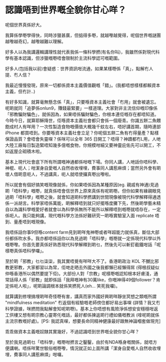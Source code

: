 # 認識唔到世界嘅全貌你甘心咩？

呢個世界真係好大。

我算係學嘢學得快，同時涉獵甚廣，但掂得多嘢，就越嚟越覺得，呢個世界嘅謎團越嚟越奇幻，越嚟越難以理解。

好多人以為我講邏輯講理性就代表我係一條科學撚(有名你叫)，我雖然係對現代科學有基本認識，但涉獵嘅嘢唔會限制於主流科學認可嘅範圍。

好多人(包括我以前)會疑惑：世界資訊咁流通，如果某樣嘢係「真」，點解冇人提、冇人信？

我最近慢慢發現，原來一切都係資本主義價值觀嘅「錯」。(我都唔想樣樣都賴資本主義，但冇計..)

有好多知識，就算毫無懸念係「真」，只要喺資本主義社會「冇用」就會被遺忘。呢啲就同「追夢係onlun9，賺錢最緊要」一樣道理。大家對非主流信仰嘅印像係「邪教騙財騙色」，就係因為，如果唔係騙財騙色，你根本連佢嘅存在都唔知道。今時今日，就算耶穌降世，佢喺資本主義社會都只會係一個廢青。你識五餅二魚餵飽成村人有咩用？一次性製造食物嘅價值大概幾千蚊左右，唔好講首期，隨時連部 iPhone 都買唔到。你要喺資本主義社會立足？你呢個五餅二魚有冇得量產？點樣保證品質？會唔會失靈㗎？係咪可以全年 365 日開工？唔得？神蹟都冇L用，人哋大陸工廠每日製造緊唔知幾多億嘅食物，你規模咁細又要神靈庇佑先可以開工，不如返屋企砌積木啦。

基本上現代社會底下所有所謂嘅神通都係咁嘅下場。你同人講，人哋話你唔科學、神棍、呃人；咁潔身自愛嘅人自然收收埋埋，費事同人講惹麻煩；當然另外會有啲壞人借啲意呃人，不過講真，呃人就唔使攞真嘢出嚟啦。

所以就會有個好搞笑嘅現像就係，你如果唔係因為某種原因(eg. 親戚有神通)見過啲「唔科學」嘅嘢，就真係唔會信世界上原來真係有呢啲嘢。但你如果有緣親眼見過啲「唔科學」嘅嘢之後，就會知道啲科學撚講到世間現像被現代科學解釋得通透係一派胡言。科學家唔係萬能，啲解釋唔到就只好擺喺度攤下先，然後啲學藝未精自以為識科學嘅愛好者就會以為科學係無所不能所以解釋唔到嘅嘢就唔存在，一定係呃人。我只能夠講，現代嘅科學方法係好難研究一啲喺實驗室入面 replicate 唔到、量產唔到嘅現像。

我唔係話你事9但喺content farm見到啲咩鬼神嘢或者咩超能力就係真，斷估大部份都係吹水多。我亦都唔係話你以為見過啲「唔科學」嘅嘢就一定係現代科學以外嘅嘢嚟。你首先要真係好熟悉現代科學解釋到啲乜，然後先可以斬釘截鐵咁話「呢樣嘢真係唔科學囉」。

至於啲「邪教」乜乜柒柒，我其實唔覺有咩咩大不了。香港啲政治 KOL 不嬲比邪教更邪教，大家都習以為常，佢哋走晒去外國之後我都懶已經懶得屌 (得根叔疑似仲喺香港所以偶然要提下佢)。大部份人對「宗教」呢樣嘢嘅認知根本好膚淺，通常話得人係「邪教」就即係話「我拜嘅神有30萬like，你嘅神得49個follower？肯定係呃人啦」，呢啲論調根本就係笑撚死人(eh... 笑死我囉)。

就算講到修埋搞埋啲咩奇怪嘢有害，講真而家外國好興啲咩靜坐冥想之類嘅所謂 "mindfulness meditation" 冇返個有經驗嘅老師傍住都好易出事㗎 (詳情？我又冇科學證據，咪撚問我點解會知呢啲嘢)。基本上你唔想有風險淨係想安安穩穩咁返工供樓又想有啲宗教心靈寄仛嘅話，最好都係揀返啲行禮如儀嘅教派 (嗱呢啲就係主流宗教嘅好處)。[PS: 我認真㗎，想要長命同精神健康最好跟無神論嗰套做現充]

乖乖做資本主義嘅奴隸其實幾好，不過認識唔到世界嘅全貌你甘心咩？

至於我見過啲乜「唔科學」嘅嘢咁撚言之鑿鑿，由於有NDA喺身嘅關係，就唔方便講喇。唔係咩驚世駭俗嘅嘢嚟，情況就正如上面所講「潔身自愛嘅人自然收收埋埋，費事同人講惹麻煩」咁囉。


